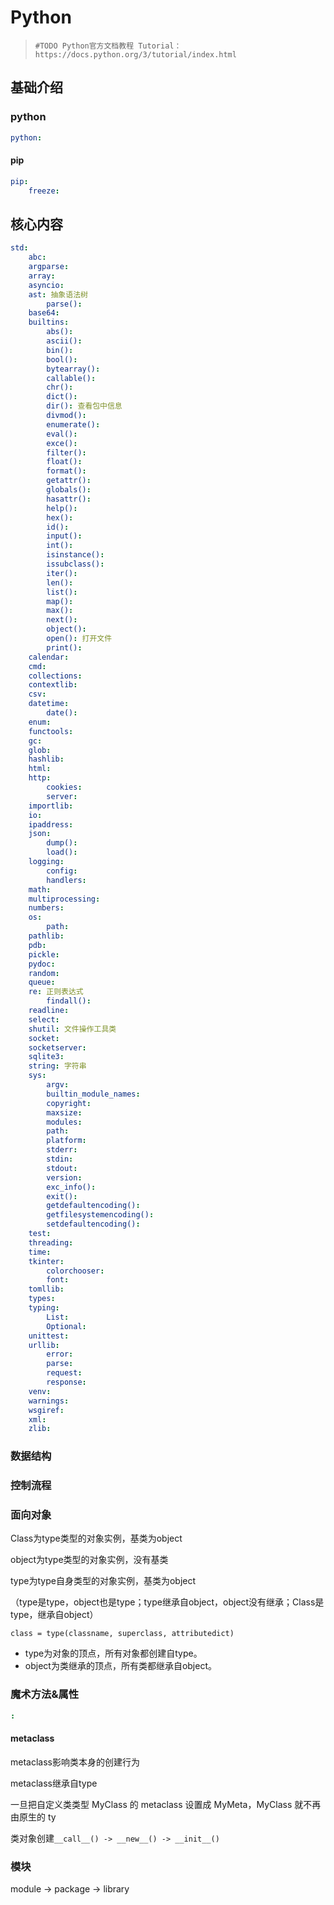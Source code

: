 # Python

>
> `#TODO Python官方文档教程 Tutorial：https://docs.python.org/3/tutorial/index.html`
>


## 基础介绍

### python
```yaml
python:

```

#### pip
```yaml
pip:
    freeze: 
```





## 核心内容

```yaml
std:
    abc:
    argparse:
    array:
    asyncio:
    ast: 抽象语法树
        parse():
    base64:
    builtins:
        abs():
        ascii():
        bin():
        bool():
        bytearray():
        callable():
        chr():
        dict():
        dir(): 查看包中信息
        divmod():
        enumerate():
        eval():
        exce():
        filter():
        float():
        format():
        getattr():
        globals():
        hasattr():
        help():
        hex():
        id():
        input():
        int():
        isinstance():
        issubclass():
        iter():
        len():
        list():
        map():
        max():
        next():
        object():
        open(): 打开文件
        print():
    calendar:
    cmd:
    collections:
    contextlib:
    csv:
    datetime:
        date():
    enum:
    functools:
    gc:
    glob:
    hashlib:
    html:
    http:
        cookies:
        server:
    importlib:
    io:
    ipaddress:
    json:
        dump():
        load():
    logging:
        config:
        handlers:
    math:
    multiprocessing:
    numbers:
    os:
        path:
    pathlib:
    pdb:
    pickle:
    pydoc:
    random:
    queue:
    re: 正则表达式
        findall():
    readline:
    select:
    shutil: 文件操作工具类
    socket:
    socketserver:
    sqlite3:
    string: 字符串
    sys:
        argv:
        builtin_module_names:
        copyright:
        maxsize:
        modules:
        path:
        platform:
        stderr:
        stdin:
        stdout:
        version:
        exc_info():
        exit():
        getdefaultencoding():
        getfilesystemencoding():
        setdefaultencoding():
    test:
    threading:
    time:
    tkinter:
        colorchooser:
        font:
    tomllib:
    types:
    typing:
        List:
        Optional:
    unittest:
    urllib:
        error:
        parse:
        request:
        response:
    venv:
    warnings:
    wsgiref:
    xml:
    zlib:
```

### 数据结构




### 控制流程







### 面向对象

Class为type类型的对象实例，基类为object

object为type类型的对象实例，没有基类

type为type自身类型的对象实例，基类为object

（type是type，object也是type；type继承自object，object没有继承；Class是type，继承自object）

`class = type(classname, superclass, attributedict)`

- type为对象的顶点，所有对象都创建自type。
- object为类继承的顶点，所有类都继承自object。


### 魔术方法&属性
```yaml
:

```


#### metaclass

metaclass影响类本身的创建行为

metaclass继承自type

一旦把自定义类类型 MyClass 的 metaclass 设置成 MyMeta，MyClass 就不再由原生的 ty

类对象创建`__call__() -> __new__() -> __init__()` 



### 模块


module -> package -> library